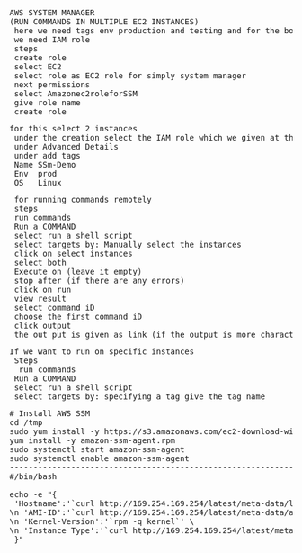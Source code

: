 <pre>AWS SYSTEM MANAGER
(RUN COMMANDS IN MULTIPLE EC2 INSTANCES)
 here we need tags env production and testing and for the both os also
 we need IAM role 
 steps 
 create role
 select EC2
 select role as EC2 role for simply system manager
 next permissions
 select Amazonec2roleforSSM
 give role name 
 create role</pre>
 
<pre>for this select 2 instances 
 under the creation select the IAM role which we given at the time of Amazonec2roleforSSM
 under Advanced Details
 under add tags
 Name SSm-Demo
 Env  prod
 OS   Linux</pre>
 
<pre> for running commands remotely
 steps
 run commands
 Run a COMMAND
 select run a shell script
 select targets by: Manually select the instances
 click on select instances
 select both
 Execute on (leave it empty)
 stop after (if there are any errors)
 click on run
 view result
 select command iD
 choose the first command iD
 click output
 the out put is given as link (if the output is more characters it will be stored in S3 bucket)</pre>
 
<pre>If we want to run on specific instances
 Steps
  run commands
 Run a COMMAND
 select run a shell script
 select targets by: specifying a tag give the tag name</pre>
 
 
<pre># Install AWS SSM
cd /tmp
sudo yum install -y https://s3.amazonaws.com/ec2-download-windows/SSmAgent/latest/linux_amd64/amazon-ssm-agent.rpm
yum install -y amazon-ssm-agent.rpm
sudo systemctl start amazon-ssm-agent
sudo systemctl enable amazon-ssm-agent
------------------------------------------------------------------------------------------------------------------------
#/bin/bash

echo -e "{
 'Hostname':'`curl http://169.254.169.254/latest/meta-data/local-hostname--silent`', \
\n 'AMI-ID':'`curl http://169.254.169.254/latest/meta-data/ami-id--silent`', \
\n 'Kernel-Version':'`rpm -q kernel`' \
\n 'Instance Type':'`curl http://169.254.169.254/latest/meta-data/instance-type--silent`'
 }"</pre>
